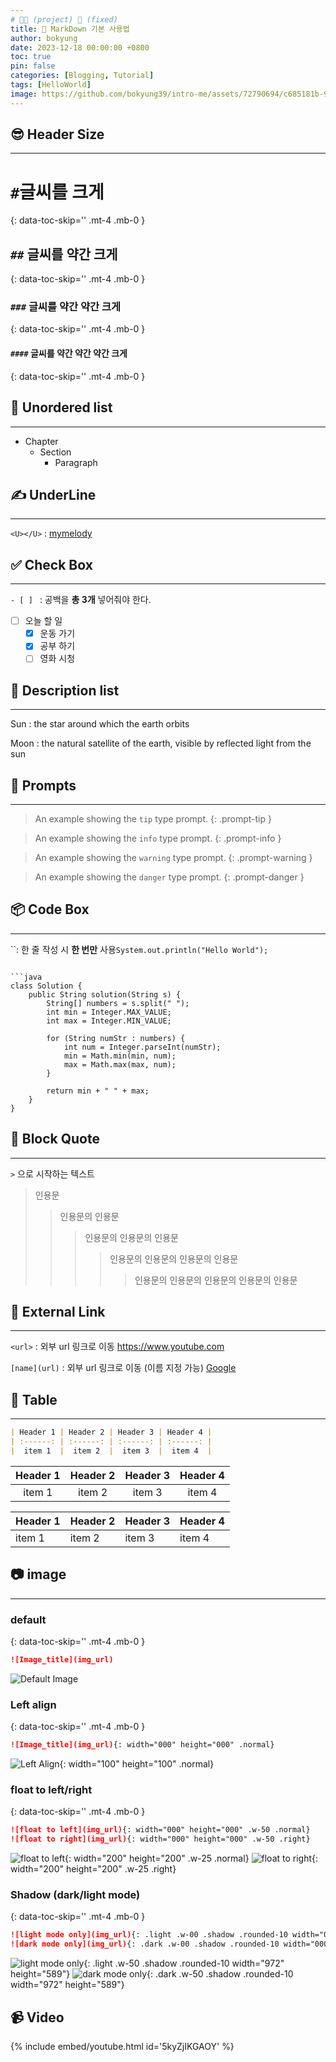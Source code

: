 ```yaml
---
# 👨‍💻 (project) 📌 (fixed)
title: 📌 MarkDown 기본 사용법
author: bokyung
date: 2023-12-18 00:00:00 +0800
toc: true
pin: false
categories: [Blogging, Tutorial]
tags: [HelloWorld]
image: https://github.com/bokyung39/intro-me/assets/72790694/c685181b-9bb9-4ba3-84eb-3ac3adc44dcd
---
```


## 😎 Header Size

---

# `#`글씨를 크게

{: data-toc-skip='' .mt-4 .mb-0 }

## `##` 글씨를 약간 크게

{: data-toc-skip='' .mt-4 .mb-0 }

### `###` 글씨를 약간 약간 크게

{: data-toc-skip='' .mt-4 .mb-0 }

#### `####` 글씨를 약간 약간 약간 크게

{: data-toc-skip='' .mt-4 .mb-0 }

## 📌 Unordered list

---

- Chapter
  - Section
    - Paragraph

## ✍ UnderLine

---

`<U></U>` : <U>mymelody</U>

## ✅ Check Box

---

`- [ ] ` : 공백을 **총 3개** 넣어줘야 한다.

- [ ] 오늘 할 일
  - [x] 운동 가기
  - [x] 공부 하기
  - [ ] 영화 시청

## 💬 Description list

---

Sun
: the star around which the earth orbits

Moon
: the natural satellite of the earth, visible by reflected light from the sun

## 🚨 Prompts

---

> An example showing the `tip` type prompt.
> {: .prompt-tip }

> An example showing the `info` type prompt.
> {: .prompt-info }

> An example showing the `warning` type prompt.
> {: .prompt-warning }

> An example showing the `danger` type prompt.
> {: .prompt-danger }

## 📦 Code Box

---

``: 한 줄 작성 시 **한 번만** 사용`System.out.println("Hello World");`

````: 여러 줄 작성 시 **총 3개** 사용

```java
class Solution {
    public String solution(String s) {
        String[] numbers = s.split(" ");
        int min = Integer.MAX_VALUE;
        int max = Integer.MIN_VALUE;

        for (String numStr : numbers) {
            int num = Integer.parseInt(numStr);
            min = Math.min(min, num);
            max = Math.max(max, num);
        }

        return min + " " + max;
    }
}

````

## 🤷 Block Quote

---

`>` 으로 시작하는 텍스트

> 인용문
>
> > 인용문의 인용문
> >
> > > 인용문의 인용문의 인용문
> > >
> > > > 인용문의 인용문의 인용문의 인용문
> > > >
> > > > > 인용문의 인용문의 인용문의 인용문의 인용문

## 🏹 External Link

---

`<url>` : 외부 url 링크로 이동
<https://www.youtube.com>

`[name](url)` : 외부 url 링크로 이동 (이름 지정 가능)
[Google](https://www.google.co.kr)

## 🎫 Table

---

```md
| Header 1 | Header 2 | Header 3 | Header 4 |
| :------: | :------: | :------: | :------: |
|  item 1  |  item 2  |  item 3  |  item 4  |
```

| Header 1 | Header 2 | Header 3 | Header 4 |
| :------: | :------: | :------: | :------: |
|  item 1  |  item 2  |  item 3  |  item 4  |

| Header 1 | Header 2 | Header 3 | Header 4 |
| :------- | :------- | :------- | :------- |
| item 1   | item 2   | item 3   | item 4   |

## 📷 image

---

### default

{: data-toc-skip='' .mt-4 .mb-0 }

```md
![Image_title](img_url)
```

![Default Image](https://github.com/bokyung39/intro-me/assets/72790694/ffd314bc-e6b2-47a8-852a-4bf961ff3532)

### Left align

{: data-toc-skip='' .mt-4 .mb-0 }

```md
![Image_title](img_url){: width="000" height="000" .normal}
```

![Left Align](https://github.com/bokyung39/intro-me/assets/72790694/ffd314bc-e6b2-47a8-852a-4bf961ff3532){: width="100" height="100" .normal}

### float to left/right

{: data-toc-skip='' .mt-4 .mb-0 }

```md
![float to left](img_url){: width="000" height="000" .w-50 .normal}
![float to right](img_url){: width="000" height="000" .w-50 .right}
```

![float to left](https://github.com/bokyung39/intro-me/assets/72790694/ffd314bc-e6b2-47a8-852a-4bf961ff3532){: width="200" height="200" .w-25 .normal}
![float to right](https://github.com/bokyung39/intro-me/assets/72790694/ffd314bc-e6b2-47a8-852a-4bf961ff3532){: width="200" height="200" .w-25 .right}

### Shadow (dark/light mode)

{: data-toc-skip='' .mt-4 .mb-0 }

```md
![light mode only](img_url){: .light .w-00 .shadow .rounded-10 width="000" height="000"}
![dark mode only](img_url){: .dark .w-00 .shadow .rounded-10 width="000" height="000"}
```

![light mode only](https://github.com/bokyung39/intro-me/assets/72790694/c685181b-9bb9-4ba3-84eb-3ac3adc44dcd){: .light .w-50 .shadow .rounded-10 width="972" height="589"}
![dark mode only](https://github.com/bokyung39/intro-me/assets/72790694/c685181b-9bb9-4ba3-84eb-3ac3adc44dcd){: .dark .w-50 .shadow .rounded-10 width="972" height="589"}

## 📹 Video

{% include embed/youtube.html id='5kyZjIKGAOY' %}
